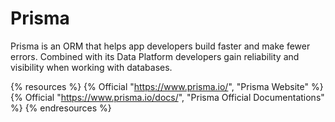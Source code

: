 # Prisma

Prisma is an ORM that helps app developers build faster and make fewer errors. Combined with its Data Platform developers gain reliability and visibility when working with databases.

{% resources %}
  {% Official "https://www.prisma.io/", "Prisma Website" %}
  {% Official "https://www.prisma.io/docs/", "Prisma Official Documentations" %}
{% endresources %}
